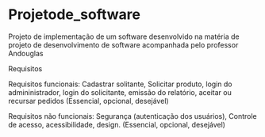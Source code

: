 # Projetode_software
Projeto de implementação de um software desenvolvido na matéria de projeto de desenvolvimento de software acompanhada pelo professor Andouglas

Requisitos 

Requisitos funcionais: Cadastrar solitante, Solicitar produto, login do admininistrador, login do solicitante, emissão do relatório, aceitar ou recursar pedidos
(Essencial, opcional, desejável)

Requisitos não funcionais: Segurança (autenticação dos usuários), Controle de acesso, acessibilidade, design.
(Essencial, opcional, desejável)
